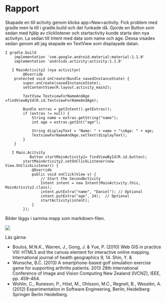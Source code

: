 
# Rapport
Skapade en till activity genom klicka app>New>activity. Fick problem med gradle men
la till i gradle.build och det funkade då. Gjorde en Button som sedan med hjälp av
clicklistener och startactivity kunde starta den nya activityn. La sedan till Intent med data som
name och age. Dessa visades sedan genom att jag skapade en TextView som displayade datan.

```
I gradle.build
    implementation 'com.google.android.material:material:1.1.0'
    implementation 'androidx.activity:activity:1.1.0'
    
   I MainActivity2 (nya activityn) 
        @Override
    protected void onCreate(Bundle savedInstanceState) {
        super.onCreate(savedInstanceState);
        setContentView(R.layout.activity_main2);

        TextView TextviewForNameAndAge =findViewById(R.id.TextviewForNameAndAge);

        Bundle extras = getIntent().getExtras();
        if (extras != null) {
            String name = extras.getString("name");
            int age = extras.getInt("age");

            String displayText = "Name: " + name + "\nAge: " + age;
            TextviewForNameAndAge.setText(displayText);
        }
    }
    
   I Main.Acitvity
           Button startMainActivity2= findViewById(R.id.button);
        startMainActivity2.setOnClickListener(new View.OnClickListener() {
            @Override
            public void onClick(View v) {
                // Start the SecondActivity
                Intent intent = new Intent(MainActivity.this, MainActivity2.class);
                intent.putExtra("name", "Daniel"); // Optional
                intent.putExtra("age", 24);  // Optional
                startActivity(intent);
            }
        });
```

Bilder läggs i samma mapp som markdown-filen.

![](android.png)

Läs gärna:

- Boulos, M.N.K., Warren, J., Gong, J. & Yue, P. (2010) Web GIS in practice VIII: HTML5 and the canvas element for interactive online mapping. International journal of health geographics 9, 14. Shin, Y. &
- Wunsche, B.C. (2013) A smartphone-based golf simulation exercise game for supporting arthritis patients. 2013 28th International Conference of Image and Vision Computing New Zealand (IVCNZ), IEEE, pp. 459–464.
- Wohlin, C., Runeson, P., Höst, M., Ohlsson, M.C., Regnell, B., Wesslén, A. (2012) Experimentation in Software Engineering, Berlin, Heidelberg: Springer Berlin Heidelberg.
